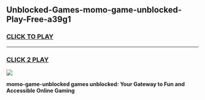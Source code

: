 
## Unblocked-Games-momo-game-unblocked-Play-Free-a39g1
<h3>
<a href="https://premium76.site?title=momo-game-unblocked&ref=19M">CLICK TO PLAY</a></h3>
<hr>

<h3>
<a href="https://premium76.site?title=momo-game-unblocked&ref=19M">CLICK 2 PLAY</a>
  
</h3>

<a href="https://premium76.site?title=momo-game-unblocked&ref=19M"><img src="https://clearcache.store/games.png"></a>


**momo-game-unblocked games unblocked: Your Gateway to Fun and Accessible Online Gaming**
